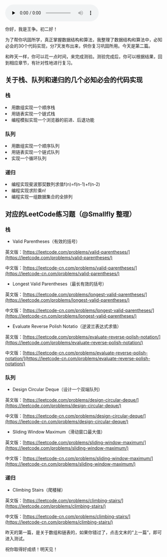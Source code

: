 <audio id="audio" title="春节7天练 | Day 2：栈、队列和递归" controls="" preload="none"><source id="mp3" src="https://static001.geekbang.org/resource/audio/87/e6/8751a31d986f0438ab8ae88fcfa84ce6.mp3"></audio>

你好，我是王争。初二好！

为了帮你巩固所学，真正掌握数据结构和算法，我整理了数据结构和算法中，必知必会的30个代码实现，分7天发布出来，供你复习巩固所用。今天是第二篇。

和昨天一样，你可以花一点时间，来完成测验。测验完成后，你可以根据结果，回到相应章节，有针对性地进行复习。

## 关于栈、队列和递归的几个必知必会的代码实现

### 栈

<li>
用数组实现一个顺序栈
</li>
<li>
用链表实现一个链式栈
</li>
<li>
编程模拟实现一个浏览器的前进、后退功能
</li>

### 队列

<li>
用数组实现一个顺序队列
</li>
<li>
用链表实现一个链式队列
</li>
<li>
实现一个循环队列
</li>

### 递归

<li>
编程实现斐波那契数列求值f(n)=f(n-1)+f(n-2)
</li>
<li>
编程实现求阶乘n!
</li>
<li>
编程实现一组数据集合的全排列
</li>

## 对应的LeetCode练习题（@Smallfly 整理）

### 栈

- Valid Parentheses（有效的括号）

英文版：[https://leetcode.com/problems/valid-parentheses/](https://leetcode.com/problems/valid-parentheses/)

中文版：[https://leetcode-cn.com/problems/valid-parentheses/](https://leetcode-cn.com/problems/valid-parentheses/)

- Longest Valid Parentheses（最长有效的括号）

英文版：[https://leetcode.com/problems/longest-valid-parentheses/](https://leetcode.com/problems/longest-valid-parentheses/)

中文版：[https://leetcode-cn.com/problems/longest-valid-parentheses/](https://leetcode-cn.com/problems/longest-valid-parentheses/)

- Evaluate Reverse Polish Notatio（逆波兰表达式求值）

英文版：[https://leetcode.com/problems/evaluate-reverse-polish-notation/](https://leetcode.com/problems/evaluate-reverse-polish-notation/)

中文版：[https://leetcode-cn.com/problems/evaluate-reverse-polish-notation/](https://leetcode-cn.com/problems/evaluate-reverse-polish-notation/)

### 队列

- Design Circular Deque（设计一个双端队列）

英文版：[https://leetcode.com/problems/design-circular-deque/](https://leetcode.com/problems/design-circular-deque/)

中文版：[https://leetcode-cn.com/problems/design-circular-deque/](https://leetcode-cn.com/problems/design-circular-deque/)

- Sliding Window Maximum（滑动窗口最大值）

英文版：[https://leetcode.com/problems/sliding-window-maximum/](https://leetcode.com/problems/sliding-window-maximum/)

中文版：[https://leetcode-cn.com/problems/sliding-window-maximum/](https://leetcode-cn.com/problems/sliding-window-maximum/)

### 递归

- Climbing Stairs（爬楼梯）

英文版：[https://leetcode.com/problems/climbing-stairs/](https://leetcode.com/problems/climbing-stairs/)

中文版：[https://leetcode-cn.com/problems/climbing-stairs/](https://leetcode-cn.com/problems/climbing-stairs/)

昨天的第一篇，是关于数组和链表的，如果你错过了，点击文末的“上一篇”，即可进入测试。

祝你取得好成绩！明天见！
